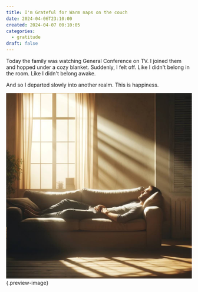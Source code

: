 ```yaml
---
title: I'm Grateful for Warm naps on the couch
date: 2024-04-06T23:10:00
created: 2024-04-07 00:10:05
categories:
  - gratitude
draft: false
---
```

Today the family was watching General Conference on TV. I joined them and hopped under a cozy blanket. Suddenly, I felt off. Like I didn't belong in the room. Like I didn't belong awake. 

And so I departed slowly into another realm. This is happiness. 

![Warm naps](../img/dalle-warm-naps.jpeg){.preview-image}